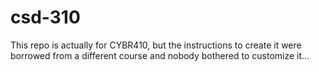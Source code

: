 # csd-310
This repo is actually for CYBR410, but the instructions to create it were borrowed from a different course and nobody bothered to customize it...
